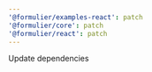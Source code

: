 ```yaml
---
'@formulier/examples-react': patch
'@formulier/core': patch
'@formulier/react': patch
---
```


Update dependencies
